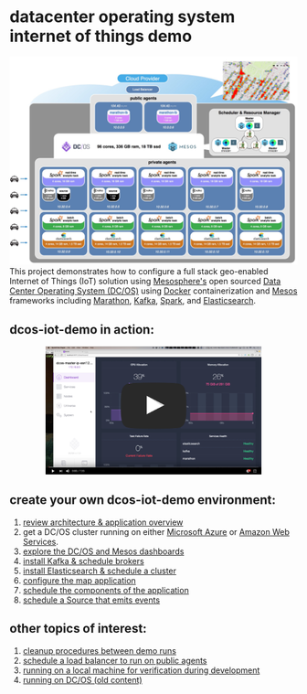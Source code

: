 # datacenter operating system internet of things demo
<img src="images/00-overview/architecture.jpg"/>
This project demonstrates how to configure a full stack geo-enabled Internet of Things (IoT) solution using <a href="https://mesosphere.com/">Mesosphere's</a> open sourced <a href="https://dcos.io/">Data Center Operating System (DC/OS)</a> using <a href="https://www.docker.com/">Docker</a> containerization and <a href="http://mesos.apache.org/">Mesos</a> frameworks including <a href="https://mesosphere.github.io/marathon/">Marathon</a>, <a href="http://kafka.apache.org/">Kafka</a>, <a href="http://spark.apache.org/">Spark</a>, and <a href="http://elasticsearch.mesosframeworks.com/">Elasticsearch</a>.


## dcos-iot-demo in action:
<center><a href="https://youtu.be/tOPmPIHuV-o"><img src="images/00-overview/dcos-iot-demo-screenshot.jpg" height="75%" width="75%" ></a></center>

## create your own dcos-iot-demo environment:
1. <a href="docs/overview.md">review architecture & application overview</a><br>
2. get a DC/OS cluster running on either <a href="docs/acs-setup.md">Microsoft Azure</a> or <a href="docs/amazon-setup.md">Amazon Web Services</a>.<br>
3. <a href="docs/dcos-explore.md">explore the DC/OS and Mesos dashboards</a><br>
4. <a href="docs/kafka-setup.md">install Kafka & schedule brokers</a><br>
5. <a href="docs/es-setup.md">install Elasticsearch & schedule a cluster</a><br>
6. <a href="docs/map-setup.md">configure the map application</a><br>
7. <a href="docs/app-setup.md">schedule the components of the application</a><br>
8. <a href="docs/source-setup.md">schedule a Source that emits events</a><br>

## other topics of interest:
1. <a href="docs/other/cleanup-demo.md">cleanup procedures between demo runs</a><br>
2. <a href="docs/marathon-lb-setup.md">schedule a load balancer to run on public agents</a><br>
3. <a href="docs/other/running-local.md">running on a local machine for verification during development</a><br>
4. <a href="docs/other/running-dcos-old.md">running on DC/OS (old content)</a><br>

